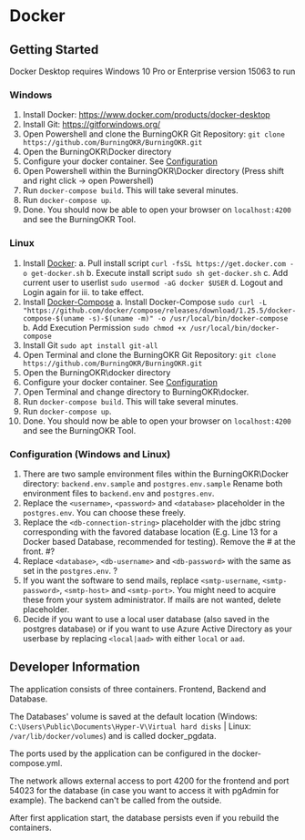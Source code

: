 # Docker
## Getting Started

Docker Desktop requires Windows 10 Pro or Enterprise version 15063 to run

### Windows
1. Install Docker: https://www.docker.com/products/docker-desktop
2. Install Git: https://gitforwindows.org/
3. Open Powershell and clone the BurningOKR Git Repository: ```git clone https://github.com/BurningOKR/BurningOKR.git```
4. Open the BurningOKR\Docker directory
5. Configure your docker container. See [Configuration](#configuration)
6. Open Powershell within the BurningOKR\Docker directory (Press shift and right click -> open Powershell)
7. Run ```docker-compose build```. This will take several minutes.
8. Run ```docker-compose up```.
9. Done. You should now be able to open your browser on ```localhost:4200``` and see the BurningOKR Tool.

### Linux

1. Install [Docker](https://docs.docker.com/engine/install/): 
   a. Pull install script ``curl -fsSL https://get.docker.com -o get-docker.sh``
   b. Execute install script ``sudo sh get-docker.sh`` 
   c. Add current user to userlist ``sudo usermod -aG docker $USER``
   d. Logout and Login again for iii. to take effect. 
2. Install [Docker-Compose](https://docs.docker.com/compose/install/) 
   a. Install Docker-Compose ```sudo curl -L "https://github.com/docker/compose/releases/download/1.25.5/docker-compose-$(uname -s)-$(uname -m)" -o /usr/local/bin/docker-compose```
   b. Add Execution Permission ``sudo chmod +x /usr/local/bin/docker-compose``
3. Install Git ``sudo apt install git-all``
4. Open Terminal and clone the BurningOKR Git Repository: ```git clone https://github.com/BurningOKR/BurningOKR.git```
5. Open the BurningOKR\docker directory
6. Configure your docker container. See [Configuration](#configuration)
7. Open Terminal and change directory to BurningOKR\docker.
8. Run ```docker-compose build```. This will take several minutes.
9. Run ```docker-compose up```.
10. Done. You should now be able to open your browser on ```localhost:4200``` and see the BurningOKR Tool.


### Configuration (Windows and Linux)


1. There are two sample environment files within the BurningOKR\Docker directory: ```backend.env.sample``` 
and ``postgres.env.sample`` Rename both environment files to ``backend.env`` and `postgres.env`.
2. Replace the ``<username>``, ``<password>`` and ``<database>`` placeholder in the `postgres.env`. You can choose 
these freely.
3. Replace the ``<db-connection-string>`` placeholder with the jdbc string corresponding with the favored 
database location (E.g. Line 13 for a Docker based Database, recommended for testing). Remove the # at the front.			#?
4. Replace ``<database>``, ``<db-username>`` and ``<db-password>`` with the same as set in the ``postgres.env``.			<database>?
5. If you want the software to send mails, replace ``<smtp-username``, ``<smtp-password>``, ``<smtp-host>``
and ``<smtp-port>``. You might need to acquire these from your system administrator. If mails are not wanted, delete 
placeholder.
6. Decide if you want to use a local user database (also saved in the postgres database) or if you want to use 
Azure Active Directory as your userbase by replacing ``<local|aad>`` with either ``local`` or ``aad``. 


## Developer Information

The application consists of three containers. Frontend, Backend and Database. 

The Databases' volume is saved at the default location (Windows: ``C:\Users\Public\Documents\Hyper-V\Virtual hard disks`` 
| Linux: ``/var/lib/docker/volumes``) and is called docker_pgdata. 

The ports used by the application can be configured in the docker-compose.yml.

The network allows external access to port 4200 for the frontend and port 54023 for the database (in case you want to 
access it with pgAdmin for example). The backend can't be called from the outside. 

After first application start, the database persists even if you rebuild the containers.

